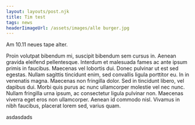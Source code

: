 ```yaml
---
layout: layouts/post.njk
title: Tim test
tags: news
headerIimageUrl: /assets/images/alle burger.jpg
---
```


Am 10.11 neues tape alter.

Proin volutpat bibendum mi, suscipit bibendum sem cursus in. Aenean gravida eleifend pellentesque. Interdum et malesuada fames ac ante ipsum primis in faucibus. Maecenas vel lobortis dui. Donec pulvinar ut est sed egestas. Nullam sagittis tincidunt enim, sed convallis ligula porttitor eu. In in venenatis magna. Maecenas non fringilla dolor. Sed in tincidunt libero, vel dapibus dui. Morbi quis purus ac nunc ullamcorper molestie vel nec nunc. Nullam fringilla urna ipsum, ac consectetur ligula pulvinar non. Maecenas viverra eget eros non ullamcorper. Aenean id commodo nisl. Vivamus in nibh faucibus, placerat lorem sed, varius quam.


asdasdads